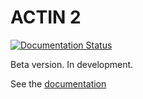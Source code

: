 # ACTIN 2

[![Documentation Status](https://readthedocs.org/projects/actin2/badge/?version=latest)](https://actin2.readthedocs.io/en/latest/?badge=latest)

Beta version. In development.

See the [documentation](https://actin2.readthedocs.io/en/latest/index.html#)

